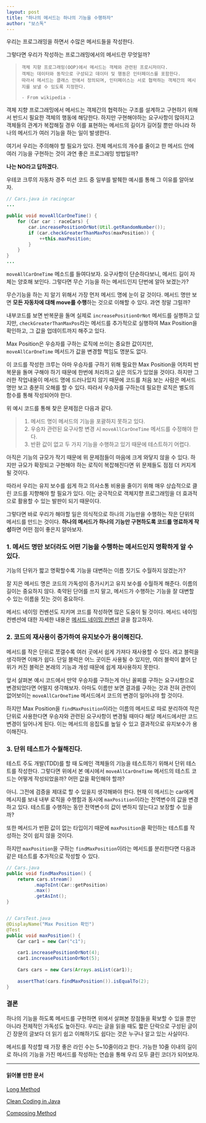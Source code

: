 ```yaml
---
layout: post
title: "하나의 메서드는 하나의 기능을 수행하자"
author: "보스독"
---
```




우리는 프로그래밍을 하면서 수많은 메서드들을 작성한다. 

그렇다면 우리가 작성하는 프로그래밍에서의 메서드란 무엇일까? 

> ```
> 객체 지향 프로그래밍(OOP)에서 메서드는 객체와 관련된 프로시저이다. 
> 객체는 데이터와 동작으로 구성되고 데이터 및 행동은 인터페이스를 포함한다. 
> 따라서 메서드는 클래스 안에서 정의되며, 인터페이스는 서로 협력하는 객체간의 메시지를 보낼 수 있도록 지정한다.
> 
> - From wikipedia - 
> ```

객체 지향 프로그래밍에서 메서드는 객체간의 협력하는 구조를 설계하고 구현하기 위해서 반드시 필요한 객체의 행동에 해당한다. 하지만 구현해야하는 요구사항이 많아지고 객체들의 관계가 복잡해질 경우 이를 표현하는 메서드의 길이가 길어질 뿐만 아니라 하나의 메서드가 여러 기능을 하는 일이 발생한다.

여기서 우리는 주의해야 할 필요가 있다. 전체 메서드의 개수를 줄이고 한 메서드 안에 여러 기능을 구현하는 것이 과연 좋은 프로그래밍 방법일까?

**나는 NO라고 답하겠다.**

우테코 크루의 자동차 경주 미션 코드 중 일부를 발췌한 예시를 통해 그 이유를 알아보자. 

```java
// Cars.java in racingcar
...

public void moveAllCarOneTime() {
    for (Car car : raceCars) {
        car.increasePositionOrNot(Util.getRandomNumber());
        if (car.checkGreaterThanMaxPos(maxPosition)) {
            ++this.maxPosition;
        }
    }
}
...
```

 `moveAllCarOneTime` 메소드를 들여다보자. 요구사항이 단순하다보니, 메서드 길이 자체는 양호해 보인다. 그렇다면 무슨 기능을 하는 메서드인지 단번에 알아 보겠는가?

무슨기능을 하는 지 알기 위해서 가장 먼저 메서드 명에 눈이 갈 것이다. 메서드 명만 보면 **모든 자동차에 대해 move를 수행**하는 것으로 이해할 수 있다. 과연 정말 그럴까?

내부코드를 보면 반복문을 돌며 실제로 `increasePositionOrNot` 메서드를 실행하고 있지만, `checkGreaterThanMaxPos`라는 메서드를 추가적으로 실행하여 Max Position을 확인하고, 그 값을 업데이트까지 해주고 있다.

Max Position은 우승자를 구하는 로직에 쓰이는 중요한 값이지만, `moveAllCarOneTime` 메서드가 값을 변경할 책임도 명분도 없다.

이 코드를 작성한 크루는 아마 우승자를 구하기 위해 필요한 Max Position을  어차피 반복문을 돌며 구해야 하기 때문에 한번에 처리하고 싶은 의도가 있었을 것이다. 하지만 그러한 작업내용이 메서드 명에 드러나있지 않기 때문에 코드를 처음 보는 사람은 메서드 명만 보고 충분히 오해를 할 수 있다. 따라서 우승자를 구하는데 필요한 로직은 별도의 함수를 통해 작성되어야 한다.

위 예시 코드를 통해 찾은 문제점은 다음과 같다.

> 1. 메서드 명이 메서드의 기능을 포괄하지 못하고 있다.
> 2. 우승자 관련된 요구사항 변경 시  `moveAllCarOneTime`  메서드를 수정해야 한다.
> 3. 반환 값이 없고 두 가지 기능을 수행하고 있기 때문에 테스트하기 어렵다. 

아직은 기능의 규모가 작기 때문에 위 문제점들이 마음에 크게 와닿지 않을 수 있다. 하지만 규모가 확장되고 구현해야 하는 로직이 복잡해진다면 위 문제들도 점점 더 커지게 될 것이다.

따라서 우리는 유지 보수를 쉽게 하고 의사소통 비용을 줄이기 위해 매우 상습적으로 클린 코드를 지향해야 할 필요가 있다. 이는 궁극적으로 객체지향 프로그래밍을 더 효과적으로 활용할 수 있는 발판이 되기 때문이다.

그렇다면 바로 우리가 해야할 일은 의식적으로 하나의 기능만을 수행하는 작은 단위의 메서드를 만드는 것이다. **하나의 메서드가 하나의 기능만 구현하도록 코드를 명료하게 작성**하면 어떤 점이 좋은지 알아보자.



### 1. 메서드 명만 보더라도 어떤 기능을 수행하는 메서드인지 명확하게 알 수 있다.

기능의 단위가 짧고 명확할수록 기능을 대변하는 이름 짓기도 수월하지 않겠는가?

잘 지은 메서드 명은 코드의 가독성이 증가시키고 유지 보수를 수월하게 해준다. 이름의 길이는 중요하지 않다. 축약된 단어를 쓰지 말고, 메서드가 수행하는 기능을 잘 대변할 수 있는 이름을 짓는 것이 중요하다.

메서드 네이밍 컨벤션도 지키며 코드를 작성하면 많은 도움이 될 것이다. 메서드 네이밍 컨벤션에 대한 자세한 내용은 [메서드 네이밍 컨벤션](https://woowacourse.github.io/review/2020-04-26/Method-Naming) 글을 참고하자.



### 2. 코드의 재사용이 증가하여 유지보수가 용이해진다.

메서드를 작은 단위로 쪼갤수록 여러 곳에서 쉽게 가져다 재사용할 수 있다. 레고 블럭을 생각하면 이해가 쉽다. 단일 블럭은 어느 곳이든 사용될 수 있지만, 여러 블럭이 붙어 단위가 커진 블럭은 본래의 기능과 개성 때문에 쉽게 재사용하지 못한다. 

앞서 살펴본 예시 코드에서 만약 우승자를 구하는게 아닌 꼴찌를 구하는 요구사항으로 변경되었다면 어떨지 생각해보자. 아마도 이름만 보면 결과를 구하는 것과 전혀 관련이 없어보이는  `moveAllCarOneTime` 메서드에서 코드의 변경이 일어나야 할 것이다.

하지만 Max Position을 `findMaxPosition`이라는 이름의 메서드로 따로 분리하여 작은 단위로 사용한다면 우승자와 관련된 요구사항이 변경될 때마다 해당 메서드에서만 코드 변경이 일어나게 된다. 이는 메서드의 응집도를 높일 수 있고 결과적으로 유지보수가 용이해진다.



### 3. 단위 테스트가 수월해진다.

테스트 주도 개발(TDD)를 할 때 도메인 객체들의 기능을 테스트하기 위해서 단위 테스트를 작성한다. 그렇다면 위에서 본 예시에서  `moveAllCarOneTime` 메서드의 테스트 코드는 어떻게 작성되었을까? 어떤 값을 확인해야 할까?

아니. 그전에 검증을 제대로 할 수 있을지 생각해봐야 한다. 현재 이 메서드는 car에게 메시지를 보내 내부 로직을 수행함과 동시에 `maxPosition`이라는 전역변수의 값을 변경하고 있다. 테스트를 수행하는 동안 전역변수의 값이 변하지 않는다고 보장할 수 있을까? 

또한 메서드가 반환 값이 없는 타입이기 때문에 `maxPosition`을 확인하는 테스트를 작성하는 것이 쉽지 않을 것이다. 

하지만 `maxPosition`을 구하는 `findMaxPosition`이라는 메서드를 분리한다면 다음과 같은 테스트를 추가적으로 작성할 수 있다.

``` java
// Cars.java
public void findMaxPosition() {
    return cars.stream()
          .mapToInt(Car::getPosition)
          .max()
          .getAsInt();
}


// CarsTest.java
@DisplayName("Max Position 확인")
@Test
public void maxPosition() {
    Car car1 = new Car("c1");
  
    car1.increasePositionOrNot(4);
    car1.increasePositionOrNot(5);
  
    Cars cars = new Cars(Arrays.asList(car1));
  
    assertThat(cars.findMaxPosition()).isEqualTo(2);
}
```



### 결론 

하나의 기능을 하도록 메서드를 구현하면 위에서 살펴본 장점들을 확보할 수 있을 뿐만 아니라 전체적인 가독성도 높아진다. 우리는 글을 읽을 때도 짧은 단락으로 구성된 글이 긴 장문의 글보다 더 읽기 쉽고 이해하기도 쉽다는 것은 누구나 알고 있는 사실이다.

메서드를 작성할 때 가장 좋은 라인 수는 5~10줄이라고 한다. 가능한 10줄 이내의 길이로 하나의 기능을 가진 메서드를 작성하는 연습을 통해 우리 모두 클린 코더가 되어보자.

---

#### 읽어볼 만한 문서

[Long Method](https://refactoring.guru/smells/long-method)

[Clean Coding in Java](https://www.baeldung.com/java-clean-code)

[Composing Method](https://refactoring.guru/extract-method)


